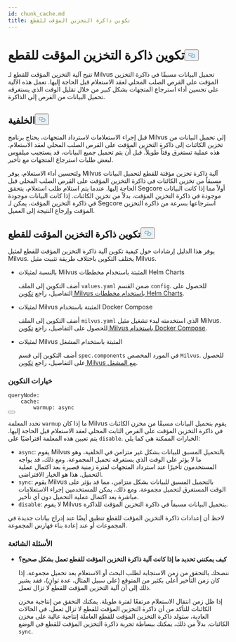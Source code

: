 ```yaml
---
id: chunk_cache.md
title: تكوين ذاكرة التخزين المؤقت للقطع
---
```


<h1 id="Configure-Chunk-Cache" class="common-anchor-header">تكوين ذاكرة التخزين المؤقت للقطع<button data-href="#Configure-Chunk-Cache" class="anchor-icon" translate="no">
      <svg translate="no"
        aria-hidden="true"
        focusable="false"
        height="20"
        version="1.1"
        viewBox="0 0 16 16"
        width="16"
      >
        <path
          fill="#0092E4"
          fill-rule="evenodd"
          d="M4 9h1v1H4c-1.5 0-3-1.69-3-3.5S2.55 3 4 3h4c1.45 0 3 1.69 3 3.5 0 1.41-.91 2.72-2 3.25V8.59c.58-.45 1-1.27 1-2.09C10 5.22 8.98 4 8 4H4c-.98 0-2 1.22-2 2.5S3 9 4 9zm9-3h-1v1h1c1 0 2 1.22 2 2.5S13.98 12 13 12H9c-.98 0-2-1.22-2-2.5 0-.83.42-1.64 1-2.09V6.25c-1.09.53-2 1.84-2 3.25C6 11.31 7.55 13 9 13h4c1.45 0 3-1.69 3-3.5S14.5 6 13 6z"
        ></path>
      </svg>
    </button></h1><p>تتيح آلية التخزين المؤقت للقطع لـ Milvus تحميل البيانات مسبقًا في ذاكرة التخزين المؤقت على القرص الصلب المحلي لعقد الاستعلام قبل الحاجة إليها. تعمل هذه الآلية على تحسين أداء استرجاع المتجهات بشكل كبير من خلال تقليل الوقت الذي يستغرقه تحميل البيانات من القرص إلى الذاكرة.</p>
<h2 id="Background" class="common-anchor-header">الخلفية<button data-href="#Background" class="anchor-icon" translate="no">
      <svg translate="no"
        aria-hidden="true"
        focusable="false"
        height="20"
        version="1.1"
        viewBox="0 0 16 16"
        width="16"
      >
        <path
          fill="#0092E4"
          fill-rule="evenodd"
          d="M4 9h1v1H4c-1.5 0-3-1.69-3-3.5S2.55 3 4 3h4c1.45 0 3 1.69 3 3.5 0 1.41-.91 2.72-2 3.25V8.59c.58-.45 1-1.27 1-2.09C10 5.22 8.98 4 8 4H4c-.98 0-2 1.22-2 2.5S3 9 4 9zm9-3h-1v1h1c1 0 2 1.22 2 2.5S13.98 12 13 12H9c-.98 0-2-1.22-2-2.5 0-.83.42-1.64 1-2.09V6.25c-1.09.53-2 1.84-2 3.25C6 11.31 7.55 13 9 13h4c1.45 0 3-1.69 3-3.5S14.5 6 13 6z"
        ></path>
      </svg>
    </button></h2><p>قبل إجراء الاستعلامات لاسترداد المتجهات، يحتاج برنامج Milvus إلى تحميل البيانات من تخزين الكائنات إلى ذاكرة التخزين المؤقت على القرص الصلب المحلي لعقد الاستعلام. هذه عملية تستغرق وقتاً طويلاً. قبل أن يتم تحميل جميع البيانات، قد يستجيب ميلفوس لبعض طلبات استرجاع المتجهات مع تأخير.</p>
<p>ولتحسين أداء الاستعلام، يوفر Milvus آلية ذاكرة تخزين مؤقتة للقطع لتحميل البيانات مسبقاً من تخزين الكائنات في ذاكرة التخزين المؤقت على القرص الصلب المحلي قبل الحاجة إليها. عندما يتم استلام طلب استعلام، يتحقق Segcore أولاً مما إذا كانت البيانات موجودة في ذاكرة التخزين المؤقت، بدلاً من تخزين الكائنات. إذا كانت البيانات موجودة في ذاكرة التخزين المؤقت، يمكن لـ Segcore استرجاعها بسرعة من ذاكرة التخزين المؤقت وإرجاع النتيجة إلى العميل.</p>
<h2 id="Configure-Chunk-Cache" class="common-anchor-header">تكوين ذاكرة التخزين المؤقت للقطع<button data-href="#Configure-Chunk-Cache" class="anchor-icon" translate="no">
      <svg translate="no"
        aria-hidden="true"
        focusable="false"
        height="20"
        version="1.1"
        viewBox="0 0 16 16"
        width="16"
      >
        <path
          fill="#0092E4"
          fill-rule="evenodd"
          d="M4 9h1v1H4c-1.5 0-3-1.69-3-3.5S2.55 3 4 3h4c1.45 0 3 1.69 3 3.5 0 1.41-.91 2.72-2 3.25V8.59c.58-.45 1-1.27 1-2.09C10 5.22 8.98 4 8 4H4c-.98 0-2 1.22-2 2.5S3 9 4 9zm9-3h-1v1h1c1 0 2 1.22 2 2.5S13.98 12 13 12H9c-.98 0-2-1.22-2-2.5 0-.83.42-1.64 1-2.09V6.25c-1.09.53-2 1.84-2 3.25C6 11.31 7.55 13 9 13h4c1.45 0 3-1.69 3-3.5S14.5 6 13 6z"
        ></path>
      </svg>
    </button></h2><p>يوفر هذا الدليل إرشادات حول كيفية تكوين آلية ذاكرة التخزين المؤقت للقطع لمثيل Milvus. يختلف التكوين باختلاف طريقة تثبيت مثيل Milvus.</p>
<ul>
<li><p>بالنسبة لمثيلات Milvus المثبتة باستخدام مخططات Helm Charts</p>
<p>أضف التكوين إلى الملف <code translate="no">values.yaml</code> ضمن القسم <code translate="no">config</code>. للحصول على التفاصيل، راجع <a href="/docs/ar/v2.5.x/configure-helm.md">تكوين Milvus باستخدام مخططات Helm Charts</a>.</p></li>
<li><p>لمثيلات Milvus المثبتة باستخدام Docker Compose</p>
<p>أضف التكوين إلى الملف <code translate="no">milvus.yaml</code> الذي استخدمته لبدء تشغيل مثيل Milvus. للحصول على التفاصيل، راجع <a href="/docs/ar/v2.5.x/configure-docker.md">تكوين Milvus باستخدام Docker Compose</a>.</p></li>
<li><p>لمثيلات Milvus المثبتة باستخدام المشغل</p>
<p>أضف التكوين إلى قسم <code translate="no">spec.components</code> في المورد المخصص <code translate="no">Milvus</code>. للحصول على التفاصيل، راجع <a href="/docs/ar/v2.5.x/configure_operator.md">تكوين Milvus مع المشغل</a>.</p></li>
</ul>
<h3 id="Configuration-options" class="common-anchor-header">خيارات التكوين</h3><pre><code translate="no" class="language-yaml"><span class="hljs-attr">queryNode</span>:
    <span class="hljs-attr">cache</span>:
        <span class="hljs-attr">warmup</span>: <span class="hljs-keyword">async</span>
<button class="copy-code-btn"></button></code></pre>
<p>تحدد المعلمة <code translate="no">warmup</code> ما إذا كان Milvus يقوم بتحميل البيانات مسبقًا من مخزن الكائنات في ذاكرة التخزين المؤقت على القرص الثابت المحلي لعقد الاستعلام قبل الحاجة إليها. يتم تعيين هذه المعلمة افتراضيًا على <code translate="no">disable</code>. الخيارات الممكنة هي كما يلي:</p>
<ul>
<li><code translate="no">async</code>: يقوم Milvus بالتحميل المسبق للبيانات بشكل غير متزامن في الخلفية، وهو ما لا يؤثر على الوقت الذي يستغرقه تحميل المجموعة. ومع ذلك، قد يواجه المستخدمون تأخيرًا عند استرداد المتجهات لفترة زمنية قصيرة بعد اكتمال عملية التحميل.  هذا هو الخيار الافتراضي.</li>
<li><code translate="no">sync</code>: يقوم Milvus بالتحميل المسبق للبيانات بشكل متزامن، مما قد يؤثر على الوقت المستغرق لتحميل مجموعة. ومع ذلك، يمكن للمستخدمين إجراء الاستعلامات مباشرة بعد اكتمال عملية التحميل دون أي تأخير.</li>
<li><code translate="no">disable</code>: لا يقوم Milvus بتحميل البيانات مسبقاً في ذاكرة التخزين المؤقت للذاكرة.</li>
</ul>
<p>لاحظ أن إعدادات ذاكرة التخزين المؤقت للقطع تنطبق أيضًا عند إدراج بيانات جديدة في المجموعات أو عند إعادة بناء فهارس المجموعة.</p>
<h3 id="FAQ" class="common-anchor-header">الأسئلة الشائعة</h3><ul>
<li><p><strong>كيف يمكنني تحديد ما إذا كانت آلية ذاكرة التخزين المؤقت للقطع تعمل بشكل صحيح؟</strong></p>
<p>ننصحك بالتحقق من زمن الاستجابة لطلب البحث أو الاستعلام بعد تحميل مجموعة. إذا كان زمن التأخير أعلى بكثير من المتوقع (على سبيل المثال، عدة ثوانٍ)، فقد يشير ذلك إلى أن آلية التخزين المؤقت للقطع لا تزال تعمل.</p>
<p>إذا ظل زمن انتقال الاستعلام مرتفعًا لفترة طويلة. يمكنك التحقق من إنتاجية مخزن الكائنات للتأكد من أن ذاكرة التخزين المؤقت للقطع لا تزال تعمل. في الحالات العادية، ستولد ذاكرة التخزين المؤقت للقطع العاملة إنتاجية عالية على مخزن الكائنات. بدلاً من ذلك، يمكنك ببساطة تجربة ذاكرة التخزين المؤقت للقطع في الوضع <code translate="no">sync</code>.</p></li>
</ul>
